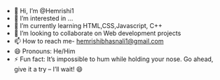 - 👋 Hi, I’m @Hemrishi1
- 👀 I’m interested in ...
- 🌱 I’m currently learning HTML,CSS,Javascript, C++
- 💞️ I’m looking to collaborate on Web development projects
- 📫 How to reach me- hemrishibhasnali1@gmail.com
- 😄 Pronouns: He/Him
- ⚡ Fun fact:  It’s impossible to hum while holding your nose. Go ahead, give it a try – I’ll wait! 😄

<!---
Hemrishi1/Hemrishi1 is a ✨ special ✨ repository because its `README.md` (this file) appears on your GitHub profile.
You can click the Preview link to take a look at your changes.
--->
